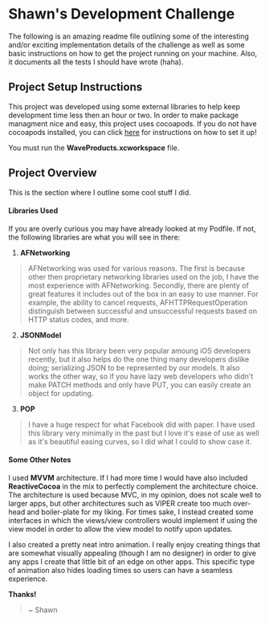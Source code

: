 # Shawn's Development Challenge
The following is an amazing readme file outlining some of the interesting and/or exciting implementation details of the challenge as well as some basic instructions on how to get the project running on your machine. Also, it documents all the tests I should have wrote (haha).

## Project Setup Instructions
This project was developed using some external libraries to help keep development time less then an hour or two. In order to make package managment nice and easy, this project uses cocoapods. If you do not have cocoapods installed, you can click [here](https://guides.cocoapods.org/using/getting-started.html) for instructions on how to set it up! 

You must run the <strong>WaveProducts.xcworkspace</strong> file.

## Project Overview
This is the section where I outline some cool stuff I did.

#### Libraries Used
If you are overly curious you may have already looked at my Podfile. If not, the following libraries are what you will see in there:

1. <strong>AFNetworking</strong>
> AFNetworking was used for various reasons. The first is because other then proprietary networking libraries used on the job, I have the most experience with AFNetworking. Secondly, there are plenty of great features it includes out of the box in an easy to use manner. For example, the ability to cancel requests, AFHTTPRequestOperation distinguish between successful and unsuccessful requests based on HTTP status codes, and more.

2. <strong>JSONModel</strong>
> Not only has this library been very popular amoung iOS developers recently, but it also helps do the one thing many developers dislike doing; serializing JSON to be represented by our models. It also works the other way, so if you have lazy web developers who didn't make PATCH methods and only have PUT, you can easily create an object for updating.

3. <strong>POP</strong>
> I have a huge respect for what Facebook did with paper. I have used this library very minimally in the past but I love it's ease of use as well as it's beautiful easing curves, so I did what I could to show case it.

#### Some Other Notes
I used <strong>MVVM</strong> architecture. If I had more time I would have also included <strong>ReactiveCocoa</strong> in the mix to perfectly complement the architecture choice. The architecture is used because MVC, in my opinion, does not scale well to larger apps, but other architectures such as VIPER create too much over-head and boiler-plate for my liking. For times sake, I instead created some interfaces in which the views/view controllers would implement if using the view model in order to allow the view model to notify upon updates.

I also created a pretty neat intro animation. I really enjoy creating things that are somewhat visually appealing (though I am no designer) in order to give any apps I create that little bit of an edge on other apps. This specific type of animation also hides loading times so users can have a seamless experience.

<strong>Thanks!</strong>
> ~ Shawn
